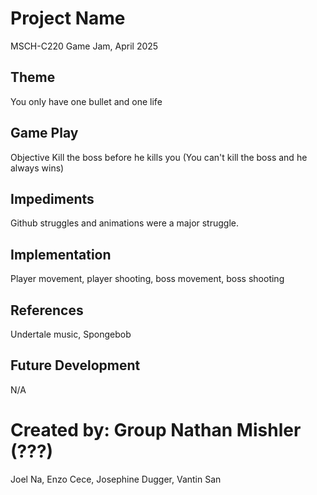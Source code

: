 # Project Name
MSCH-C220 Game Jam, April 2025

## Theme
You only have one bullet and one life

## Game Play
Objective
Kill the boss before he kills you (You can't kill the boss and he always wins)

## Impediments
Github struggles and animations were a major struggle. 

## Implementation
Player movement, player shooting, boss movement, boss shooting

## References
Undertale music, Spongebob

## Future Development
N/A

# Created by: Group Nathan Mishler (???)
Joel Na, Enzo Cece, Josephine Dugger, Vantin San
